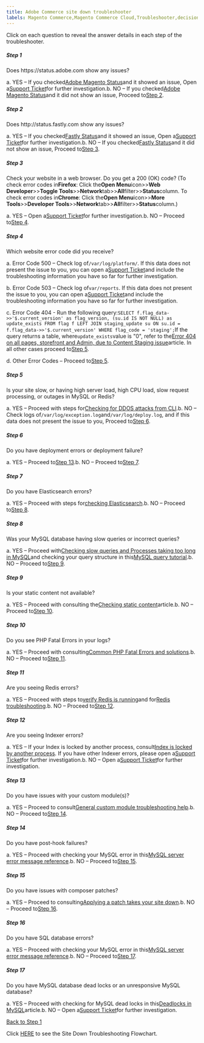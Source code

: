 ```yaml
---
title: Adobe Commerce site down troubleshooter
labels: Magento Commerce,Magento Commerce Cloud,Troubleshooter,decision,down,how to,site,tree,cloud infrastructure,on-premises
---
```


Click on each question to reveal the answer details in each step of the troubleshooter.

<div class="zd-accordion">
<div class="zd-accordion-panel">
<h5>Step 1</h5>
<div class="zd-accordion-section">Does https://status.adobe.com show any issues?</div>
<p class="zd-accordion-text">a. YES – If you checked<a href="https://status.adobe.com/products/3350">Adobe Magento Status</a>and it showed an issue, Open a<a href="https://support.magento.com/hc/en-us/articles/360019088251-Submit-a-support-ticket">Support Ticket</a>for further investigation.b. NO – If you checked<a href="https://status.adobe.com/products/3350">Adobe Magento Status</a>and it did not show an issue, Proceed to<a class="accordion-anchor" href="#zd-accordion-2">Step 2</a>.</p>
</div>
<div class="zd-accordion-panel">
<h5>Step 2</h5>
<div class="zd-accordion-section">Does http://status.fastly.com show any issues?</div>
<p class="zd-accordion-text">a. YES – If you checked<a href="https://status.fastly.com/">Fastly Status</a>and it showed an issue, Open a<a href="https://support.magento.com/hc/en-us/articles/360019088251-Submit-a-support-ticket">Support Ticket</a>for further investigation.b. NO – If you checked<a href="https://status.fastly.com/">Fastly Status</a>and it did not show an issue, Proceed to<a class="accordion-anchor" href="#zd-accordion-3">Step 3</a>.</p>
</div>
<div class="zd-accordion-panel">
<h5>Step 3</h5>
<div class="zd-accordion-section">Check your website in a web browser. Do you get a 200 (OK) code?  (To check error codes in<strong>Firefox</strong>: Click the<strong>Open Menu</strong>icon>><strong>Web Developer</strong>>><strong>Toggle Tools</strong>>><strong>Network</strong>tab>><strong>All</strong>filter>><strong>Status</strong>column. To check error codes in<strong>Chrome</strong>: Click the<strong>Open Menu</strong>icon>><strong>More Tools</strong>>><strong>Developer Tools</strong>>><strong>Network</strong>tab>><strong>All</strong>filter>><strong>Status</strong>column.)</div>
<p class="zd-accordion-text">a. YES – Open a<a href="https://support.magento.com/hc/en-us/articles/360019088251-Submit-a-support-ticket">Support Ticket</a>for further investigation.b. NO – Proceed to<a class="accordion-anchor" href="#zd-accordion-4">Step 4</a>.</p>
</div>
<div class="zd-accordion-panel">
<h5>Step 4</h5>
<div class="zd-accordion-section">Which website error code did you receive?</div>
<p class="zd-accordion-text">a. Error Code 500 – Check log of<code>/var/log/platform/<project_id></code>. If this data does not present the issue to you, you can open a<a href="https://support.magento.com/hc/en-us/articles/360019088251-Submit-a-support-ticket">Support Ticket</a>and include the troubleshooting information you have so far for further investigation.</p>
<p class="zd-accordion-text">b. Error Code 503 – Check log of<code>var/reports</code>. If this data does not present the issue to you, you can open a<a href="https://support.magento.com/hc/en-us/articles/360019088251-Submit-a-support-ticket">Support Ticket</a>and include the troubleshooting information you have so far for further investigation.</p>
<p class="zd-accordion-text">c. Error Code 404 - Run the following query:<code>SELECT f.flag_data->>'$.current_version' as flag_version, (su.id IS NOT NULL) as update_exists FROM flag f LEFT JOIN staging_update su ON su.id = f.flag_data->>'$.current_version' WHERE flag_code = 'staging';</code>If the query returns a table, where<code>update_exists</code>value is "0", refer to the<a href="https://support.magento.com/hc/en-us/articles/360000262174">Error 404 on all pages, storefront and Admin, due to Content Staging issue</a>article. In all other cases proceed to<a class="accordion-anchor" href="#zd-accordion-5">Step 5</a>.</p>
<p class="zd-accordion-text">d. Other Error Codes – Proceed to<a class="accordion-anchor" href="#zd-accordion-5">Step 5</a>.</p>
</div>
<div class="zd-accordion-panel">
<h5>Step 5</h5>
<div class="zd-accordion-section">Is your site slow, or having high server load, high CPU load, slow request processing, or outages in MySQL or Redis?</div>
<p class="zd-accordion-text">a. YES – Proceed with steps for<a href="https://support.magento.com/hc/en-us/articles/360030941932">Checking for DDOS attacks from CLI</a>.b. NO – Check logs of<code>/var/log/exception.log</code>and<code>/var/log/deploy.log</code>, and if this data does not present the issue to you, Proceed to<a class="accordion-anchor" href="#zd-accordion-6">Step 6</a>.</p>
</div>
<div class="zd-accordion-panel">
<h5>Step 6</h5>
<div class="zd-accordion-section">Do you have deployment errors or deployment failure?</div>
<p class="zd-accordion-text">a. YES – Proceed to<a class="accordion-anchor" href="#zd-accordion-13">Step 13</a>.b. NO – Proceed to<a class="accordion-anchor" href="#zd-accordion-7">Step 7</a>.</p>
</div>
<div class="zd-accordion-panel">
<h5>Step 7</h5>
<div class="zd-accordion-section">Do you have Elasticsearch errors?</div>
<p class="zd-accordion-text">a. YES – Proceed with steps for<a href="https://devdocs.magento.com/guides/v2.3/config-guide/elasticsearch/configure-magento.html">checking Elasticsearch</a>.b. NO – Proceed to<a class="accordion-anchor" href="#zd-accordion-8">Step 8</a>.</p>
</div>
<div class="zd-accordion-panel">
<h5>Step 8</h5>
<div class="zd-accordion-section">Was your MySQL database having slow queries or incorrect queries?</div>
<p class="zd-accordion-text">a. YES – Proceed with<a href="https://support.magento.com/hc/en-us/articles/360030903091">Checking slow queries and Processes taking too long in MySQL</a>and checking your query structure in this<a href="https://dev.mysql.com/doc/refman/5.5/en/entering-queries.html">MySQL query tutorial</a>.b. NO – Proceed to<a class="accordion-anchor" href="#zd-accordion-9">Step 9</a>.</p>
</div>
<div class="zd-accordion-panel">
<h5>Step 9</h5>
<div class="zd-accordion-section">Is your static content not available?</div>
<p class="zd-accordion-text">a. YES – Proceed with consulting the<a href="https://support.magento.com/hc/en-us/articles/360031624091">Checking static content</a>article.b. NO – Proceed to<a class="accordion-anchor" href="#zd-accordion-10">Step 10</a>.</p>
</div>
<div class="zd-accordion-panel">
<h5>Step 10</h5>
<div class="zd-accordion-section">Do you see PHP Fatal Errors in your logs?</div>
<p class="zd-accordion-text">a. YES – Proceed with consulting<a href="https://support.magento.com/hc/en-us/articles/360030568432">Common PHP Fatal Errors and solutions</a>.b. NO – Proceed to<a class="accordion-anchor" href="#zd-accordion-11">Step 11</a>.</p>
</div>
<div class="zd-accordion-panel">
<h5>Step 11</h5>
<div class="zd-accordion-section">Are you seeing Redis errors?</div>
<p class="zd-accordion-text">a. YES – Proceed with steps to<a href="https://devdocs.magento.com/guides/v2.3/config-guide/redis/redis-session.html#redis-verify">verify Redis is running</a>and for<a href="https://redis.io/topics/problems">Redis troubleshooting</a>.b. NO – Proceed to<a class="accordion-anchor" href="#zd-accordion-12">Step 12</a>.</p>
</div>
<div class="zd-accordion-panel">
<h5>Step 12</h5>
<div class="zd-accordion-section">Are you seeing Indexer errors?</div>
<p class="zd-accordion-text">a. YES – If your Index is locked by another process, consult<a href="https://support.magento.com/hc/en-us/articles/360030683752">Index is locked by another process</a>. If you have other Indexer errors, please open a<a href="https://support.magento.com/hc/en-us/articles/360019088251-Submit-a-support-ticket">Support Ticket</a>for further investigation.b. NO – Open a<a href="https://support.magento.com/hc/en-us/articles/360019088251-Submit-a-support-ticket">Support Ticket</a>for further investigation.</p>
</div>
<div class="zd-accordion-panel">
<h5>Step 13</h5>
<div class="zd-accordion-section">Do you have issues with your custom module(s)?</div>
<p class="zd-accordion-text">a. YES – Proceed to consult<a href="https://support.magento.com/hc/en-us/articles/360031030751">General custom module troubleshooting help</a>.b. NO – Proceed to<a class="accordion-anchor" href="#zd-accordion-14">Step 14</a>.</p>
</div>
<div class="zd-accordion-panel">
<h5>Step 14</h5>
<div class="zd-accordion-section">Do you have post-hook failures?</div>
<p class="zd-accordion-text">a. YES – Proceed with checking your MySQL error in this<a href="https://dev.mysql.com/doc/mysql-errors/5.7/en/server-error-reference.html">MySQL server error message reference</a>.b. NO – Proceed to<a class="accordion-anchor" href="#zd-accordion-15">Step 15</a>.</p>
</div>
<div class="zd-accordion-panel">
<h5>Step 15</h5>
<div class="zd-accordion-section">Do you have issues with composer patches?</div>
<p class="zd-accordion-text">a. YES – Proceed to consulting<a href="https://support.magento.com/hc/en-us/articles/360030867871">Applying a patch takes your site down</a>.b. NO – Proceed to<a class="accordion-anchor" href="#zd-accordion-16">Step 16</a>.</p>
</div>
<div class="zd-accordion-panel">
<h5>Step 16</h5>
<div class="zd-accordion-section">Do you have SQL database errors?</div>
<p class="zd-accordion-text">a. YES – Proceed with checking your MySQL error in this<a href="https://dev.mysql.com/doc/refman/5.5/en/server-error-reference.html">MySQL server error message reference</a>.b. NO – Proceed to<a class="accordion-anchor" href="#zd-accordion-17">Step 17</a>.</p>
</div>
<div class="zd-accordion-panel">
<h5>Step 17</h5>
<div class="zd-accordion-section">Do you have MySQL database dead locks or an unresponsive MySQL database?</div>
<p class="zd-accordion-text">a. YES – Proceed with checking for MySQL dead locks in this<a href="https://support.magento.com/hc/en-us/articles/360031622211">Deadlocks in MySQL</a>article.b. NO – Open a<a href="https://support.magento.com/hc/en-us/articles/360019088251-Submit-a-support-ticket">Support Ticket</a>for further investigation.</p>
</div>
</div>

 [Back to Step 1](#zd-accordion-1)


Click [HERE](https://support.magento.com/hc/en-us/articles/360031107111) to see the Site Down Troubleshooting Flowchart.
